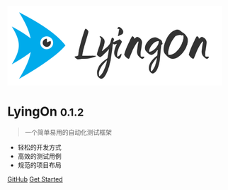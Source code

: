 ![logo](/logo.png)

# LyingOn <small>0.1.2</small>

> 一个简单易用的自动化测试框架

- 轻松的开发方式
- 高效的测试用例
- 规范的项目布局

[GitHub](https://github.com/chuqisky/LyingOnFramework.git)
[Get Started](http://localhost:3000/#/README)
